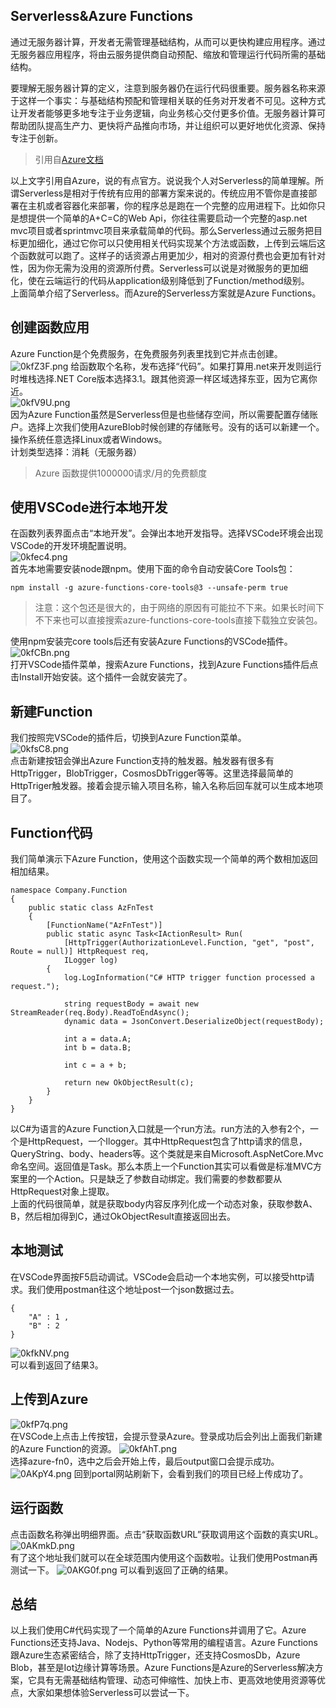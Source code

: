 ## Serverless&Azure Functions
通过无服务器计算，开发者无需管理基础结构，从而可以更快构建应用程序。通过无服务器应用程序，将由云服务提供商自动预配、缩放和管理运行代码所需的基础结构。

要理解无服务器计算的定义，注意到服务器仍在运行代码很重要。服务器名称来源于这样一个事实：与基础结构预配和管理相关联的任务对开发者不可见。这种方式让开发者能够更多地专注于业务逻辑，向业务核心交付更多价值。无服务器计算可帮助团队提高生产力、更快将产品推向市场，并让组织可以更好地优化资源、保持专注于创新。
> 引用自[Azure文档](https://azure.microsoft.com/zh-cn/overview/serverless-computing/)

以上文字引用自Azure，说的有点官方。说说我个人对Serverless的简单理解。所谓Serverless是相对于传统有应用的部署方案来说的。传统应用不管你是直接部署在主机或者容器化来部署，你的程序总是跑在一个完整的应用进程下。比如你只是想提供一个简单的A+C=C的Web Api，你往往需要启动一个完整的asp.net mvc项目或者sprintmvc项目来承载简单的代码。那么Serverless通过云服务把目标更加细化，通过它你可以只使用相关代码实现某个方法或函数，上传到云端后这个函数就可以跑了。这样子的话资源占用更加少，相对的资源付费也会更加有针对性，因为你无需为没用的资源所付费。Serverless可以说是对微服务的更加细化，使在云端运行的代码从application级别降低到了Function/method级别。    
上面简单介绍了Serverless。而Azure的Serverless方案就是Azure Functions。
## 创建函数应用
Azure Function是个免费服务，在免费服务列表里找到它并点击创建。
![0kfZ3F.png](https://s1.ax1x.com/2020/09/27/0kfZ3F.png)
给函数取个名称，发布选择“代码”。如果打算用.net来开发则运行时堆栈选择.NET Core版本选择3.1。跟其他资源一样区域选择东亚，因为它离你近。   
![0kfV9U.png](https://s1.ax1x.com/2020/09/27/0kfV9U.png)   
因为Azure Function虽然是Serverless但是也些储存空间，所以需要配置存储账户。选择上次我们使用AzureBlob时候创建的存储账号。没有的话可以新建一个。    
操作系统任意选择Linux或者Windows。    
计划类型选择：消耗（无服务器）    
> Azure 函数提供1000000请求/月的免费额度

## 使用VSCode进行本地开发
在函数列表界面点击“本地开发”。会弹出本地开发指导。选择VSCode环境会出现VSCode的开发环境配置说明。    
![0kfec4.png](https://s1.ax1x.com/2020/09/27/0kfec4.png)   
首先本地需要安装node跟npm。使用下面的命令自动安装Core Tools包：
```
npm install -g azure-functions-core-tools@3 --unsafe-perm true
```
> 注意：这个包还是很大的，由于网络的原因有可能拉不下来。如果长时间下不下来也可以直接搜索azure-functions-core-tools直接下载独立安装包。

使用npm安装完core tools后还有安装Azure Functions的VSCode插件。    
![0kfCBn.png](https://s1.ax1x.com/2020/09/27/0kfCBn.png)    
打开VSCode插件菜单，搜索Azure Functions，找到Azure Functions插件后点击Install开始安装。这个插件一会就安装完了。
## 新建Function
我们按照完VSCode的插件后，切换到Azure Function菜单。   
![0kfsC8.png](https://s1.ax1x.com/2020/09/27/0kfsC8.png)   
点击新建按钮会弹出Azure Function支持的触发器。触发器有很多有HttpTrigger，BlobTrigger，CosmosDbTrigger等等。这里选择最简单的HttpTriger触发器。接着会提示输入项目名称，输入名称后回车就可以生成本地项目了。
## Function代码
我们简单演示下Azure Function，使用这个函数实现一个简单的两个数相加返回相加结果。   
```
namespace Company.Function
{
    public static class AzFnTest
    {
        [FunctionName("AzFnTest")]
        public static async Task<IActionResult> Run(
            [HttpTrigger(AuthorizationLevel.Function, "get", "post", Route = null)] HttpRequest req,
            ILogger log)
        {
            log.LogInformation("C# HTTP trigger function processed a request.");

            string requestBody = await new StreamReader(req.Body).ReadToEndAsync();
            dynamic data = JsonConvert.DeserializeObject(requestBody);
            
            int a = data.A;
            int b = data.B;

            int c = a + b;

            return new OkObjectResult(c);
        }
    }
}
```
以C#为语言的Azure Function入口就是一个run方法。run方法的入参有2个，一个是HttpRequest，一个Ilogger。其中HttpRequest包含了http请求的信息，QueryString、body、headers等。这个类就是来自Microsoft.AspNetCore.Mvc命名空间。返回值是Task<IActionResult>。那么本质上一个Function其实可以看做是标准MVC方案里的一个Action。只是缺乏了参数自动绑定。我们需要的参数都要从HttpRequest对象上提取。    
上面的代码很简单，就是获取body内容反序列化成一个动态对象，获取参数A、B，然后相加得到C，通过OkObjectResult直接返回出去。
## 本地测试
在VSCode界面按F5启动调试。VSCode会启动一个本地实例，可以接受http请求。我们使用postman往这个地址post一个json数据过去。
```
{
    "A" : 1 ,
    "B" : 2
}
```
![0kfkNV.png](https://s1.ax1x.com/2020/09/27/0kfkNV.png)   
可以看到返回了结果3。   
## 上传到Azure
![0kfP7q.png](https://s1.ax1x.com/2020/09/27/0kfP7q.png)    
在VSCode上点击上传按钮，会提示登录Azure。登录成功后会列出上面我们新建的Azure Function的资源。
![0kfAhT.png](https://s1.ax1x.com/2020/09/27/0kfAhT.png)    
选择azure-fn0，选中之后会开始上传，最后output窗口会提示成功。
![0AKpY4.png](https://s1.ax1x.com/2020/09/27/0AKpY4.png)
回到portal网站刷新下，会看到我们的项目已经上传成功了。
## 运行函数
点击函数名称弹出明细界面。点击“获取函数URL”获取调用这个函数的真实URL。   
![0AKmkD.png](https://s1.ax1x.com/2020/09/27/0AKmkD.png)   
有了这个地址我们就可以在全球范围内使用这个函数啦。让我们使用Postman再测试一下。
![0AKG0f.png](https://s1.ax1x.com/2020/09/27/0AKG0f.png)
可以看到返回了正确的结果。
## 总结
以上我们使用C#代码实现了一个简单的Azure Functions并调用了它。Azure Functions还支持Java、Nodejs、Python等常用的编程语言。Azure Functions跟Azure生态紧密结合，除了支持HttpTrigger，还支持CosmosDb，Azure Blob，甚至是Iot边缘计算等场景。Azure Functions是Azure的Serverless解决方案，它具有无需基础结构管理、动态可伸缩性、加快上市、更高效地使用资源等优点，大家如果想体验Serverless可以尝试一下。